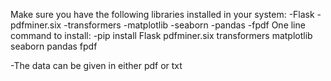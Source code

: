 Make sure you have the following libraries installed in your system:
 -Flask
 -pdfminer.six 
 -transformers
 -matplotlib
 -seaborn
 -pandas
 -fpdf
 One line command to install:
 -pip install Flask pdfminer.six transformers matplotlib seaborn pandas fpdf


-The data can be given in either pdf or txt


 
